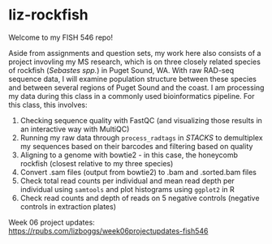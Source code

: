 # liz-rockfish

Welcome to my FISH 546 repo!

Aside from assignments and question sets, my work here also consists of a project invovling my MS research, which is on three closely related species of rockfish (*Sebastes spp.*) in Puget Sound, WA.
With raw RAD-seq sequence data, I will examine population structure between these species and between several regions of Puget Sound and the coast. I am processing my data during this class in a commonly used bioinformatics pipeline.
For this class, this involves:
  1. Checking sequence quality with FastQC (and visualizing those results in an interactive way with MultiQC)
  2. Running my raw data through `process_radtags` in *STACKS* to demultiplex my sequences based on their barcodes and filtering based on quality
  3. Aligning to a genome with bowtie2 - in this case, the honeycomb rockfish (closest relative to my three species)
  4. Convert .sam files (output from bowtie2) to .bam and .sorted.bam files
  5. Check total read counts per individual and mean read depth per individual using `samtools` and plot histograms using `ggplot2` in R
  6. Check read counts and depth of reads on 5 negative controls (negative controls in extraction plates)

Week 06 project updates: https://rpubs.com/lizboggs/week06projectupdates-fish546
